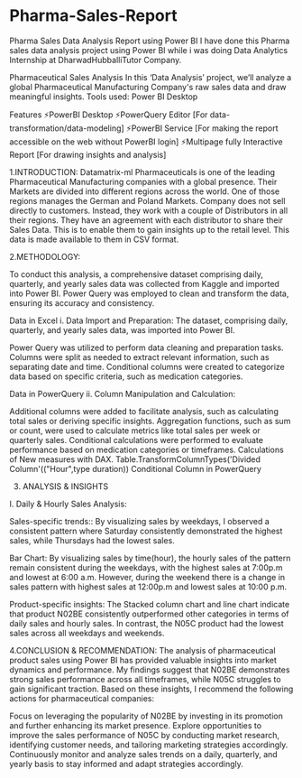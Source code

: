 # Pharma-Sales-Report
Pharma Sales Data Analysis Report using Power BI
I have done this Pharma sales data analysis project using Power BI while i was doing Data Analytics Internship at DharwadHubballiTutor Company.

Pharmaceutical Sales Analysis
In this ‘Data Analysis’ project, we’ll analyze a global Pharmaceutical Manufacturing Company's raw sales data and draw meaningful insights.
 Tools used: Power BI Desktop


Features
⚡PowerBI Desktop
⚡PowerQuery Editor [For data-transformation/data-modeling]
⚡PowerBI Service [For making the report accessible on the web without PowerBI login]
⚡Multipage fully Interactive Report [For drawing insights and analysis]

1.INTRODUCTION:
Datamatrix-ml Pharmaceuticals is one of the leading Pharmaceutical Manufacturing companies with a global presence.
Their Markets are divided into different regions across the world. One of those regions manages the German and Poland Markets.
Company does not sell directly to customers. Instead, they work with a couple of Distributors in all their regions.
They have an agreement with each distributor to share their Sales Data. This is to enable them to gain insights up to the retail level. This data is made available 
 to them in CSV format.

2.METHODOLOGY:

To conduct this analysis, a comprehensive dataset comprising daily, quarterly, and yearly sales data was collected from Kaggle and imported into Power BI. Power 
 Query was employed to clean and transform the data, ensuring its accuracy and consistency.


Data in Excel
i. Data Import and Preparation: The dataset, comprising daily, quarterly, and yearly sales data, was imported into Power BI.

Power Query was utilized to perform data cleaning and preparation tasks.
Columns were split as needed to extract relevant information, such as separating date and time.
Conditional columns were created to categorize data based on specific criteria, such as medication categories.

Data in PowerQuery
ii. Column Manipulation and Calculation:

Additional columns were added to facilitate analysis, such as calculating total sales or deriving specific insights.
Aggregation functions, such as sum or count, were used to calculate metrics like total sales per week or quarterly sales.
Conditional calculations were performed to evaluate performance based on medication categories or timeframes.
Calculations of New measures with DAX.
Table.TransformColumnTypes('Divided Column'(("Hour",type duration))
Conditional Column in PowerQuery

3. ANALYSIS & INSIGHTS

I. Daily & Hourly Sales Analysis:

Sales-specific trends:: By visualizing sales by weekdays, I observed a consistent pattern where Saturday consistently demonstrated the highest sales, while Thursdays had the lowest sales.

Bar Chart: By visualizing sales by time(hour), the hourly sales of the pattern remain consistent during the weekdays, with the highest sales at 7:00p.m and lowest at 6:00 a.m. However, during the weekend there is a change in sales pattern with highest sales at 12:00p.m and lowest sales at 10:00 p.m.

Product-specific insights: The Stacked column chart and line chart indicate that product N02BE consistently outperformed other categories in terms of daily sales and hourly sales. In contrast, the N05C product had the lowest sales across all weekdays and weekends.

4.CONCLUSION & RECOMMENDATION: The analysis of pharmaceutical product sales using Power BI has provided valuable insights into market dynamics and performance. My findings suggest that N02BE demonstrates strong sales performance across all timeframes, while N05C struggles to gain significant traction.
Based on these insights, I recommend the following actions for pharmaceutical companies:

Focus on leveraging the popularity of N02BE by investing in its promotion and further enhancing its market presence.
Explore opportunities to improve the sales performance of N05C by conducting market research, identifying customer needs, and tailoring marketing strategies accordingly.
Continuously monitor and analyze sales trends on a daily, quarterly, and yearly basis to stay informed and adapt strategies accordingly.
